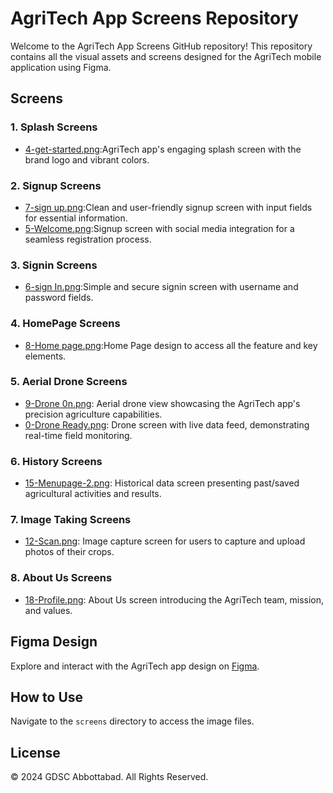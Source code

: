 # AgriTech App Screens Repository

Welcome to the AgriTech App Screens GitHub repository! This repository contains all the visual assets and screens designed for the AgriTech mobile application using Figma.

## Screens

### 1. Splash Screens
- [4-get-started.png](4-get-started.png):AgriTech app's engaging splash screen with the brand logo and vibrant colors.

### 2. Signup Screens
- [7-sign up.png](screens/7-signup.png):Clean and user-friendly signup screen with input fields for essential information.
- [5-Welcome.png](screens/5-Welcome.png):Signup screen with social media integration for a seamless registration process.

### 3. Signin Screens
- [6-sign In.png](screens/6-signIn.png):Simple and secure signin screen with username and password fields.

### 4. HomePage Screens
- [8-Home page.png](screens/8-Homepage.png):Home Page design to access all the feature and key elements.
  
### 5. Aerial Drone Screens
- [9-Drone 0n.png](screens/9-Drone0n.png): Aerial drone view showcasing the AgriTech app's precision agriculture capabilities.
- [0-Drone Ready.png](screens/10-DroneReady.png): Drone screen with live data feed, demonstrating real-time field monitoring.

### 6. History Screens
- [15-Menupage-2.png](screens/15-Menupage-2.png): Historical data screen presenting past/saved agricultural activities and results.

### 7. Image Taking Screens
- [12-Scan.png](screens/12-Scan.png): Image capture screen for users to capture and upload photos of their crops.

### 8. About Us Screens
- [18-Profile.png](screens/18-Profile.png): About Us screen introducing the AgriTech team, mission, and values.

## Figma Design
Explore and interact with the AgriTech app design on [Figma](https://www.figma.com/file/znLw7tKST7d7viwFNPAl0Q/DETECTION-DISEASE?type=design&node-id=0-1&mode=design&t=tEC3DldRhDp3Rjia-0).

## How to Use

Navigate to the `screens` directory to access the image files.

## License
© 2024 GDSC Abbottabad. All Rights Reserved.

